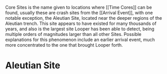 Core Sites is the name given to locations where [[Time Cores]] can be found, usually these are crash sites from the [[Arrival Event]], with one notable exception, the Aleutian Site, located near the deeper regions of the Aleutian trench. This site appears to have existed for many thousands of years, and also is the largest site Looper has been able to detect, being multiple orders of magnitudes larger than all other Sites. Possible explanations for this phenomenon include an earlier arrival event, much more concentrated to the one that brought Looper forth.

# Aleutian Site

